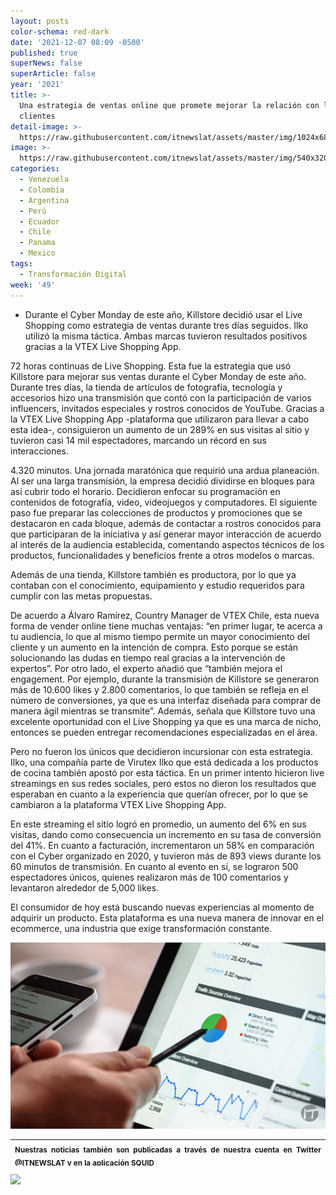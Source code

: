 ```yaml
---
layout: posts
color-schema: red-dark
date: '2021-12-07 08:09 -0500'
published: true
superNews: false
superArticle: false
year: '2021'
title: >-
  Una estrategia de ventas online que promete mejorar la relación con los
  clientes
detail-image: >-
  https://raw.githubusercontent.com/itnewslat/assets/master/img/1024x680/Fuerza-de-ventas-g.jpg
image: >-
  https://raw.githubusercontent.com/itnewslat/assets/master/img/540x320/Fuerza-de-ventas-p.jpg
categories:
  - Venezuela
  - Colombia
  - Argentina
  - Perú
  - Ecuador
  - Chile
  - Panama
  - Mexico
tags:
  - Transformación Digital
week: '49'
---
```

- Durante el Cyber Monday de este año, Killstore decidió usar el Live Shopping como estrategia de ventas durante tres días seguidos. Ilko utilizó la misma táctica. Ambas marcas tuvieron resultados positivos gracias a la VTEX Live Shopping App.

72 horas continuas de Live Shopping. Esta fue la estrategia que usó Killstore para mejorar sus ventas durante el Cyber Monday de este año. Durante tres días, la tienda de artículos de fotografía, tecnología y accesorios hizo una transmisión que contó con la participación de varios influencers, invitados especiales y rostros conocidos de YouTube. Gracias a la VTEX Live Shopping App -plataforma que utilizaron para llevar a cabo esta idea-, consiguieron un aumento de un 289% en sus visitas al sitio y tuvieron casi 14 mil espectadores, marcando un récord en sus interacciones.

4.320 minutos. Una jornada maratónica que requirió una ardua planeación. Al ser una larga transmisión, la empresa decidió dividirse en bloques para así cubrir todo el horario. Decidieron enfocar su programación en contenidos de fotografía, video, videojuegos y computadores. El siguiente paso fue preparar las colecciones de productos y promociones que se destacaron en cada bloque, además de contactar a rostros conocidos para que participaran de la iniciativa y así generar mayor interacción de acuerdo al interés de la audiencia establecida, comentando aspectos técnicos de los productos, funcionalidades y beneficios frente a otros modelos o marcas. 

Además de una tienda, Killstore también es productora, por lo que ya contaban con el conocimiento, equipamiento y estudio requeridos para cumplir con las metas propuestas.

De acuerdo a Álvaro Ramírez, Country Manager de VTEX Chile, esta nueva forma de vender online tiene muchas ventajas: “en primer lugar, te acerca a tu audiencia, lo que al mismo tiempo permite un mayor conocimiento del cliente y un aumento en la intención de compra. Esto porque se están solucionando las dudas en tiempo real gracias a la intervención de expertos”. Por otro lado, el experto añadió que “también mejora el engagement. Por ejemplo, durante la transmisión de Killstore se generaron más de 10.600 likes y 2.800 comentarios, lo que también se refleja en el número de conversiones, ya que es una interfaz diseñada para comprar de manera ágil mientras se transmite”. Además, señala que Killstore tuvo una excelente oportunidad con el Live Shopping ya que es una marca de nicho, entonces se pueden entregar recomendaciones especializadas en el área.

Pero no fueron los únicos que decidieron incursionar con esta estrategia. Ilko, una compañía parte de Virutex Ilko que está dedicada a los productos de cocina también apostó por esta táctica. En un primer intento hicieron live streamings en sus redes sociales, pero estos no dieron los resultados que esperaban en cuanto a la experiencia que querían ofrecer, por lo que se cambiaron a la plataforma VTEX Live Shopping App.

En este streaming el sitio logró en promedio, un aumento del 6% en sus visitas, dando como consecuencia un incremento en su tasa de conversión del 41%. En cuanto a facturación, incrementaron un 58% en comparación con el Cyber organizado en 2020, y tuvieron más de 893 views durante los 60 minutos de transmisión. En cuanto al evento en sí, se lograron 500 espectadores únicos, quienes realizaron más de 100 comentarios y levantaron alrededor de 5,000 likes.

El consumidor de hoy está buscando nuevas experiencias al momento de adquirir un producto. Esta plataforma es una nueva manera de innovar en el ecommerce, una industria que exige transformación constante.

![](https://raw.githubusercontent.com/itnewslat/assets/master/img/540x320/Fuerza-de-ventas-p.jpg)

<table style="height: 42px;" width="569">
<tbody>
<tr>
<td style="text-align: justify;"><sub><strong>Nuestras noticias también son publicadas a través de nuestra cuenta en Twitter <a href="https://twitter.com/itnewslat?lang=es">@ITNEWSLAT</a> y en la aplicación <a href="https://squidapp.co/en/">SQUID</a></strong></sub></td>
</tr>
</tbody>
</table>

<img src="https://tracker.metricool.com/c3po.jpg?hash=56f88a41e39ab42c063cc51676587a04"/>